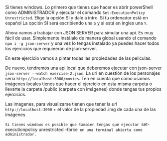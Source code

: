 Si tienes windows. Lo primero que tienes que hacer es abrir powerShell como ADMINISTRADOR y ejecutar el comando `Set-ExecutionPolicy Unrestricted`. Elige la opciòn SI y dale a intro. Si tu ordenador está en español La opción SI será escribiendo una `S` y si está en ingles una `Y`.

Ahora vamos a trabajar con JSON SERVER para simular una api. Es muy fácil de usar. Simplemente instálalo de manera global usando el comando  `npm i -g json-server` y una vez lo tengas instalado ya puedes hacer todos los ejercicios que requieeran de json-server.

En este ejercicio vamos a pintar todas las propiedades de las peliculas.

De nuevo, tendremos una api local que deberemos ejecutar con json-server `json-server --watch exercise-2.json`. La url en cuestión de los personajes sería
`http://localhost:3000/movies`. Ten en cuenta que como usamos imágenes locales tienes que hacer el ejercicio en esta misma carpeta o llevarte la carpeta /public (carpeta con imágenes) donde tengas tus propios ejercicios.

Las imagenes, para visualizarse tienen que tener la url `http://localhost:3000` + el valor de la propiedad .img de cada una de las imágenes
   
`Si tienes windows es posible que tambien tengas que ejecutar `set-executionpolicy unrestricted –force` en una terminal abierta como administrador.`
